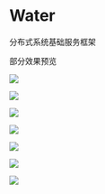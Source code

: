 # Water
分布式系统基础服务框架


部分效果预览

![](http://www.noear.org/water/11.png)

![](http://www.noear.org/water/21.png)

![](http://www.noear.org/water/31.png)

![](http://www.noear.org/water/36.png)

![](http://www.noear.org/water/51.png)

![](http://www.noear.org/water/52.png)

![](http://www.noear.org/water/53.png)
